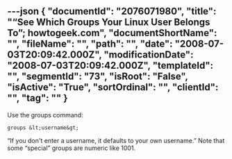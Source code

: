 ---json
{
  "documentId": "2076071980",
  "title": "“See Which Groups Your Linux User Belongs To”; howtogeek.com",
  "documentShortName": "",
  "fileName": "",
  "path": "",
  "date": "2008-07-03T20:09:42.000Z",
  "modificationDate": "2008-07-03T20:09:42.000Z",
  "templateId": "",
  "segmentId": "73",
  "isRoot": "False",
  "isActive": "True",
  "sortOrdinal": "",
  "clientId": "",
  "tag": ""
}
---

Use the groups command:

    groups &lt;username&gt;

“If you don't enter a username, it defaults to your own username.” Note that some “special” groups are numeric like 1001.
